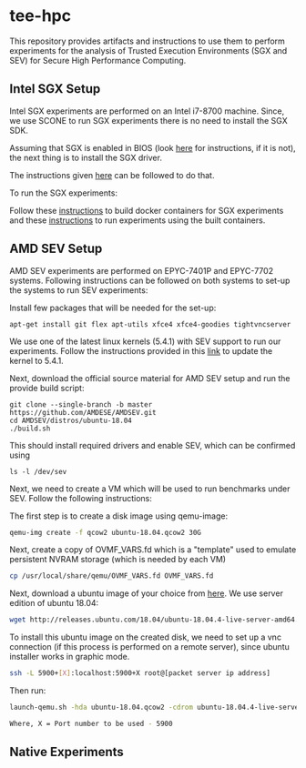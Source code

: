 # tee-hpc

This repository provides artifacts and instructions to use them to perform experiments for the analysis of 
Trusted Execution Environments (SGX and SEV) for Secure High Performance Computing.




## Intel SGX Setup
Intel SGX experiments are performed on an Intel i7-8700 machine.
Since, we use SCONE to run SGX experiments there is no need to install the SGX SDK.

Assuming that SGX is enabled in BIOS (look [here](https://github.com/intel/sgx-software-enable) for instructions, if it is not), the next thing is to install the SGX driver. 

The instructions given [here](intel-sgx-driver-patch/README.md) can be followed to do that.

To run the SGX experiments:

Follow these [instructions](docker-files/README.md) to build docker containers for SGX experiments and these [instructions](run-scripts/README.md) to run experiments using the built containers.  
 
## AMD SEV Setup
AMD SEV experiments are performed on EPYC-7401P and EPYC-7702 systems.
Following instructions can be followed on both systems to set-up the systems to run SEV experiments:

Install few packages that will be needed for the set-up:

```
apt-get install git flex apt-utils xfce4 xfce4-goodies tightvncserver
```

We use one of the latest linux kernels (5.4.1) with SEV support to run our experiments. 
Follow the instructions provided in this [link](https://www.cyberciti.biz/tips/compiling-linux-kernel-26.html) to update the kernel to 5.4.1.

Next, download the official source material for AMD SEV setup and run the provide build script:

```
git clone --single-branch -b master https://github.com/AMDESE/AMDSEV.git
cd AMDSEV/distros/ubuntu-18.04
./build.sh
```

This should install required drivers and enable SEV, which can be confirmed using

```
ls -l /dev/sev
```

Next, we need to create a VM which will be used to run benchmarks under SEV.
Follow the following instructions:

The first step is to create a disk image using qemu-image:

```sh
qemu-img create -f qcow2 ubuntu-18.04.qcow2 30G
```

Next, create a copy of OVMF_VARS.fd which is a "template" used to emulate persistent NVRAM storage (which is needed by each VM)

```sh
cp /usr/local/share/qemu/OVMF_VARS.fd OVMF_VARS.fd
```

Next, download a ubuntu image of your choice from [here](http://releases.ubuntu.com/18.04/).
We use server edition of ubuntu 18.04:

```sh
wget http://releases.ubuntu.com/18.04/ubuntu-18.04.4-live-server-amd64.iso
```

To install this ubuntu image on the created disk, we need to set up a vnc connection (if this process is performed on a remote server), since ubuntu installer works in graphic mode.

```sh
ssh -L 5900+[X]:localhost:5900+X root@[packet server ip address]
```

Then run:

```sh
launch-qemu.sh -hda ubuntu-18.04.qcow2 -cdrom ubuntu-18.04.4-live-server-amd64.iso -vnc [X] -nosev -console serial

Where, X = Port number to be used - 5900
```

## Native Experiments



